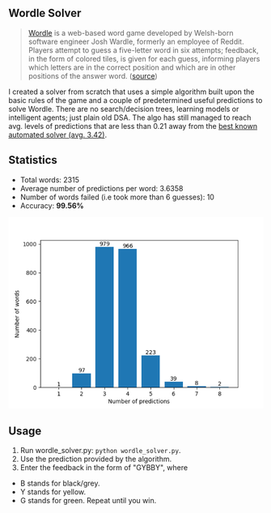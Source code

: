 ## Wordle Solver
> [Wordle](https://www.nytimes.com/games/wordle/index.html) is a web-based word game developed by Welsh-born software engineer Josh Wardle, formerly an employee of Reddit. Players attempt to guess a five-letter word in six attempts; feedback, in the form of colored tiles, is given for each guess, informing players which letters are in the correct position and which are in other positions of the answer word. ([source](https://en.wikipedia.org/wiki/Wordle))

I created a solver from scratch that uses a simple algorithm built upon the basic rules of the game and a couple of predetermined useful predictions to solve Wordle. There are no search/decision trees, learning models or intelligent agents; just plain old DSA. The algo has still managed to reach avg. levels of predictions that are less than 0.21 away from the [best known automated solver (avg. 3.42)](https://jonathanolson.net/wordle-solver/).

## Statistics
* Total words: 2315
* Average number of predictions per word: 3.6358
* Number of words failed (i.e took more than 6 guesses): 10
* Accuracy: **99.56%**

![results graph](output/results.png)

## Usage
1. Run wordle_solver.py: `python wordle_solver.py`.
2. Use the prediction provided by the algorithm.
3. Enter the feedback in the form of "GYBBY", where
  * B stands for black/grey.
  * Y stands for yellow.
  * G stands for green.
Repeat until you win.
